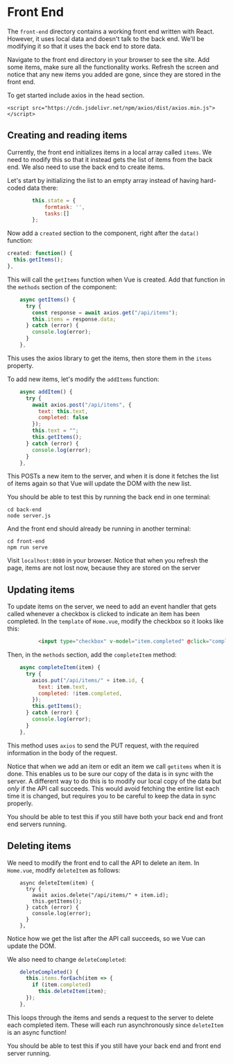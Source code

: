 # Front End

The `front-end` directory contains a working front end written with React. However,
it uses local data and doesn't talk to the back end. We'll be modifying it so that
it uses the back end to store data.

Navigate to the front end directory in your browser to see the site. Add some items, make sure all the
functionality works. Refresh the screen and notice that any new items you added
are gone, since they are stored in the front end.

To get started include axios in the head section.
```
<script src="https://cdn.jsdelivr.net/npm/axios/dist/axios.min.js"></script>
```

## Creating and reading items

Currently, the front end initializes items in a local array
called `items`. We need to modify this so that it instead gets the list of items
from the back end. We also need to use the back end to create items.

Let's start by initializing the list to an empty array instead of having
hard-coded data there:

```javascript
        this.state = {
            formtask: '', 
            tasks:[]
        };
```

Now add a `created` section to the component, right after the `data()` function:

```javascript
created: function() {
  this.getItems();
},
```

This will call the `getItems` function when Vue is created. Add that function in
the `methods` section of the component:

```javascript
    async getItems() {
      try {
        const response = await axios.get("/api/items");
        this.items = response.data;
      } catch (error) {
        console.log(error);
      }
    },
```

This uses the axios library to get the items, then store them in the `items` property.

To add new items, let's modify the `addItems` function:

```javascript
    async addItem() {
      try {
        await axios.post("/api/items", {
          text: this.text,
          completed: false
        });
        this.text = "";
        this.getItems();
      } catch (error) {
        console.log(error);
      }
    },
```

This POSTs a new item to the server, and when it is done it fetches the list of
items again so that Vue will update the DOM with the new list.

You should be able to test this by running the back end in one terminal:

```
cd back-end
node server.js
```

And the front end should already be running in another terminal:

```
cd front-end
npm run serve
```

Visit `localhost:8080` in your browser. Notice that when you refresh the page,
items are not lost now, because they are stored on the server

## Updating items

To update items on the server, we need to add an event handler that gets called
whenever a checkbox is clicked to indicate an item has been completed. In the
`template` of `Home.vue`, modify the checkbox so it looks like this:

```html
          <input type="checkbox" v-model="item.completed" @click="completeItem(item)" />
```

Then, in the `methods` section, add the `completeItem` method:

```javascript
    async completeItem(item) {
      try {
        axios.put("/api/items/" + item.id, {
          text: item.text,
          completed: !item.completed,
        });
        this.getItems();
      } catch (error) {
        console.log(error);
      }
    },
```

This method uses `axios` to send the PUT request, with the required information
in the body of the request.

Notice that when we add an item or edit an item we call `getitems` when it is
done.  This enables us to be sure our copy of the data is in sync with the
server. A different way to do this is to modify our local copy of the data but
*only* if the API call succeeds. This would avoid fetching the entire list each
time it is changed, but requires you to be careful to keep the data in sync
properly.

You should be able to test this if you still have both your back end and front
end servers running.

## Deleting items

We need to modify the front end to call the API to delete an item. In
`Home.vue`, modify `deleteItem` as follows:

```
    async deleteItem(item) {
      try {
        await axios.delete("/api/items/" + item.id);
        this.getItems();
      } catch (error) {
        console.log(error);
      }
    },
```

Notice how we get the list after the API call succeeds, so we Vue can update the
DOM.

We also need to change `deleteCompleted`:

```javascript
    deleteCompleted() {
      this.items.forEach(item => {
        if (item.completed)
          this.deleteItem(item);
      });
    },
```

This loops through the items and sends a request to the server to delete each
completed item. These will each run asynchronously since `deleteItem` is an
async function!

You should be able to test this if you still have your back end and front end
server running.
